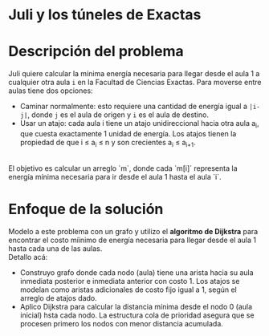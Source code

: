 # Juli y los túneles de Exactas

# Descripción del problema

Juli quiere calcular la mínima energía necesaria para llegar desde el aula 1 a cualquier otra aula `i` en la Facultad de Ciencias Exactas. Para moverse entre aulas tiene dos opciones: 
- Caminar normalmente: esto requiere una cantidad de energía igual a `|i-j|`, donde `j` es el aula de origen y `i` es el aula de destino.
- Usar un atajo: cada aula i tiene un atajo unidireccional hacia otra aula a<sub>i</sub>, que cuesta exactamente 1 unidad de energía. Los atajos tienen la propiedad de que i ≤ a<sub>i</sub> ≤ n y son crecientes a<sub>i</sub> ≤ a<sub>i+1</sub>.
<br>
El objetivo es calcular un arreglo `m`, donde cada `m[i]` representa la energía mínima necesaria para ir desde el aula 1 hasta el aula `i`.

# Enfoque de la solución

Modelo a este problema con un grafo y utilizo el **algoritmo de Dijkstra** para encontrar el costo míinimo de energía necesaria para llegar desde el aula 1 hasta cada una de las aulas. <br> 
Detallo acá:
- Construyo grafo donde cada nodo (aula) tiene una arista hacia su aula inmediata posterior e inmediata anterior con costo 1. Los atajos se modelan como aristas adicionales de costo fijo igual a 1, según el arreglo de atajos dado. 
- Aplico Dijkstra para calcular la distancia mínima desde el nodo 0 (aula inicial) hsta cada nodo. La estructura cola de prioridad asegura que se procesen primero los nodos con menor distancia acumulada. 
